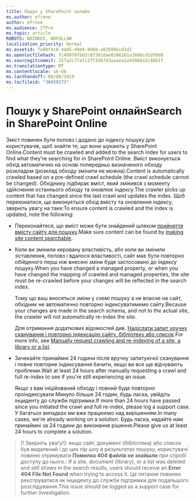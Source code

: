 ```yaml
---
title: Пошук у SharePoint онлайн
ms.author: efrene
author: efrene
ms.audience: ITPro
ms.topic: article
ROBOTS: NOINDEX, NOFOLLOW
localization_priority: Normal
ms.assetid: fe00f4c0-44d5-49d4-9db0-a62698bcd1d1
ms.openlocfilehash: fc49978fbd2c07381dae83061b1a1868cd1df0d0
ms.sourcegitcommit: 327a2c77afc2ff3d67d3aaaea1a92068a3c4bb1f
ms.translationtype: MT
ms.contentlocale: uk-UA
ms.lasthandoff: 08/06/2019
ms.locfileid: "36059273"
---
```

# <a name="search-in-sharepoint-online"></a><span data-ttu-id="f42db-102">Пошук у SharePoint онлайн</span><span class="sxs-lookup"><span data-stu-id="f42db-102">Search in SharePoint Online</span></span>

<span data-ttu-id="f42db-103">Зміст повинен бути поповз і додано до індексу пошуку для користувачів, щоб знайти те, що вони шукають у SharePoint Online.</span><span class="sxs-lookup"><span data-stu-id="f42db-103">Content must be crawled and added to the search index for users to find what they're searching for in SharePoint Online.</span></span> <span data-ttu-id="f42db-104">Вміст виконується обхід автоматично на основі попередньо визначеного обходу розкладом (розклад обходу змінити не можна).</span><span class="sxs-lookup"><span data-stu-id="f42db-104">Content is automatically crawled based on a pre-defined crawl schedule (the crawl schedule cannot be changed).</span></span> <span data-ttu-id="f42db-105">Обхіднику підбирає вміст, який змінився з моменту здійснення останнього обходу та оновлює індексу.</span><span class="sxs-lookup"><span data-stu-id="f42db-105">The crawler picks up content that has changed since the last crawl and updates the index.</span></span> <span data-ttu-id="f42db-106">Щоб переконатися, що виконується обхід вмісту та оновлення індексу, зверніть увагу на таке:</span><span class="sxs-lookup"><span data-stu-id="f42db-106">To ensure content is crawled and the index is updated, note the following:</span></span>

- <span data-ttu-id="f42db-107">Переконайтеся, що вміст може бути знайдений шляхом [прийняття вмісту сайту для пошуку](https://docs.microsoft.com/sharepoint/make-site-content-searchable).</span><span class="sxs-lookup"><span data-stu-id="f42db-107">Make sure content can be found by [making site content searchable](https://docs.microsoft.com/sharepoint/make-site-content-searchable).</span></span>

- <span data-ttu-id="f42db-108">Коли ви змінили керовану властивість, або коли ви змінили зіставлення, поповз і вдалося властивості, сайт має бути повторно обійденого перш ніж внесені зміни буде застосовано до індексу пошуку.</span><span class="sxs-lookup"><span data-stu-id="f42db-108">When you have changed a managed property, or when you have changed the mapping of crawled and managed properties, the site must be re-crawled before your changes will be reflected in the search index.</span></span> 

    <span data-ttu-id="f42db-109">Тому що ваш вносяться зміни у схемі пошуку а не власне на сайт, обхідник не автоматично повторно індексуватимемо сайту.</span><span class="sxs-lookup"><span data-stu-id="f42db-109">Because your changes are made in the search schema, and not to the actual site, the crawler will not automatically re-index the site.</span></span> 

    <span data-ttu-id="f42db-110">Для отримання додаткових відомостей див. [Надіслати запит уручну сканування і повторно індексацію сайту, бібліотеку або список](https://docs.microsoft.com/sharepoint/crawl-site-conten).</span><span class="sxs-lookup"><span data-stu-id="f42db-110">For more info, see [Manually request crawling and re-indexing of a site, a library or a list](https://docs.microsoft.com/sharepoint/crawl-site-conten).</span></span>

- <span data-ttu-id="f42db-111">Зачекайте принаймні 24 години після вручну запитуючої сканування і повне повторне індексування бачити, якщо ви все ще відчувають проблеми.</span><span class="sxs-lookup"><span data-stu-id="f42db-111">Wait at least 24 hours after manually requesting a crawl and full re-index to see if you're still experiencing an issue.</span></span> 

    <span data-ttu-id="f42db-112">Якщо з вам ініційований обходу і повний буде повторно проіндексувати Минуло більше 24 годин, будь ласка, увійдіть інциденту до служби підтримки.</span><span class="sxs-lookup"><span data-stu-id="f42db-112">If more than 24 hours have passed since you initiated the crawl and full re-index, please log a support case.</span></span> <span data-ttu-id="f42db-113">У багатьох випадках ми вже працюємо над вирішенням.</span><span class="sxs-lookup"><span data-stu-id="f42db-113">In many cases, we're already working on a solution.</span></span> <span data-ttu-id="f42db-114">Будь ласка, надайте нам принаймні за 24 години до виконання рішення.</span><span class="sxs-lookup"><span data-stu-id="f42db-114">Please give us at least 24 hours to complete a solution.</span></span>

>[! Зверніть увагу!]<span data-ttu-id="f42db-115">: якщо сайт, документ (бібліотека) або список був видалений і до цих пір шоу в результатах пошуку, користувачі повинні отримувати **Помилка 404 файлів не знайшли** при спробі доступу до нього.</span><span class="sxs-lookup"><span data-stu-id="f42db-115">: If a site, document (library), or a list was deleted and still shows in the search results, users should receive an **Error 404 File Not Found** when trying to access it.</span></span> <span data-ttu-id="f42db-116">Це питання повинен реєструватися як інциденту до служби підтримки для подальшого розслідування.</span><span class="sxs-lookup"><span data-stu-id="f42db-116">This issue should be logged as a support case for further investigation.</span></span> 



